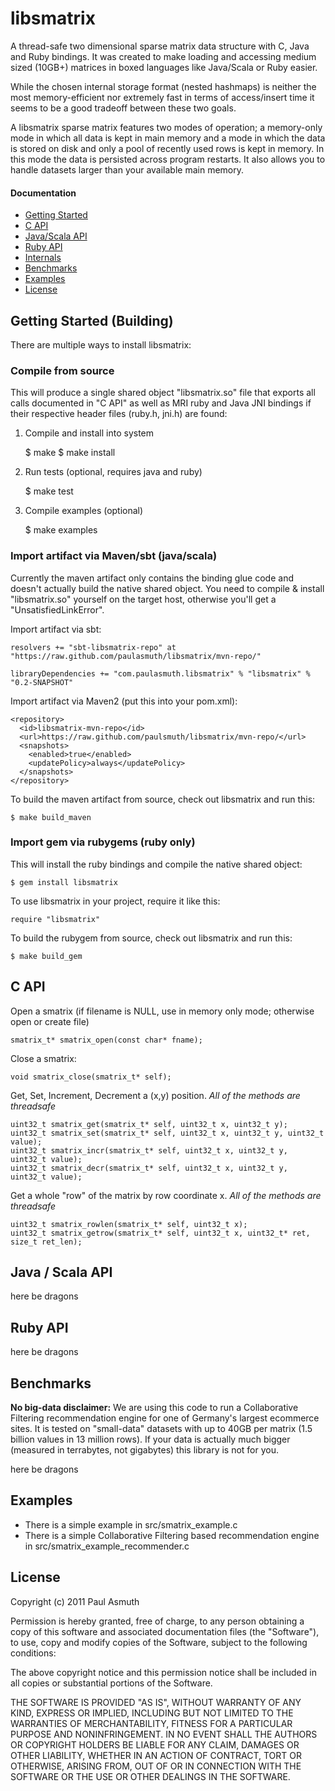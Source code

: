 libsmatrix
==========

A thread-safe two dimensional sparse matrix data structure with C, Java and Ruby bindings.
It was created to make loading and accessing medium sized (10GB+) matrices in boxed languages
like Java/Scala or Ruby easier.

While the chosen internal storage format (nested hashmaps) is neither the most memory-efficient
nor extremely fast in terms of access/insert time it seems to be a good tradeoff between these
two goals.

A libsmatrix sparse matrix features two modes of operation; a memory-only mode in which all data
is kept in main memory and a mode in which the data is stored on disk and only a pool of recently
used rows is kept in memory. In this mode the data is persisted across program restarts. It also
allows you to handle datasets larger than your available main memory.

#### Documentation

+ [Getting Started](#getting-started)
+ [C API](#c-api)
+ [Java/Scala API](#fnord)
+ [Ruby API](#ruby-api)
+ [Internals](#internals)
+ [Benchmarks](#benchmarks)
+ [Examples](#examples)
+ [License](#license)


Getting Started (Building)
--------------------------

There are multiple ways to install libsmatrix:

### Compile from source

This will produce a single shared object "libsmatrix.so" file that exports all calls documented
in "C API" as well as MRI ruby and Java JNI bindings if their respective header files (ruby.h,
jni.h) are found:

1) Compile and install into system

    $ make
    $ make install

2) Run tests (optional, requires java and ruby)

    $ make test

4) Compile examples (optional)

    $ make examples


### Import artifact via Maven/sbt (java/scala)

Currently the maven artifact only contains the binding glue code and doesn't actually build
the native shared object. You need to compile & install "libsmatrix.so" yourself on the target
host, otherwise you'll get a "UnsatisfiedLinkError".

Import artifact via sbt:

    resolvers += "sbt-libsmatrix-repo" at "https://raw.github.com/paulasmuth/libsmatrix/mvn-repo/"

    libraryDependencies += "com.paulasmuth.libsmatrix" % "libsmatrix" % "0.2-SNAPSHOT"

Import artifact via Maven2 (put this into your pom.xml):

    <repository>
      <id>libsmatrix-mvn-repo</id>
      <url>https://raw.github.com/paulsmuth/libsmatrix/mvn-repo/</url>
      <snapshots>
        <enabled>true</enabled>
        <updatePolicy>always</updatePolicy>
      </snapshots>
    </repository>

To build the maven artifact from source, check out libsmatrix and run this:

    $ make build_maven


### Import gem via rubygems (ruby only)

This will install the ruby bindings and compile the native shared object:

    $ gem install libsmatrix

To use libsmatrix in your project, require it like this:

    require "libsmatrix"

To build the rubygem from source, check out libsmatrix and run this:

    $ make build_gem


C API
-----

Open a smatrix (if filename is NULL, use in memory only mode; otherwise open or create file)

    smatrix_t* smatrix_open(const char* fname);

Close a smatrix:

    void smatrix_close(smatrix_t* self);

Get, Set, Increment, Decrement a (x,y) position. _All of the methods are threadsafe_

    uint32_t smatrix_get(smatrix_t* self, uint32_t x, uint32_t y);
    uint32_t smatrix_set(smatrix_t* self, uint32_t x, uint32_t y, uint32_t value);
    uint32_t smatrix_incr(smatrix_t* self, uint32_t x, uint32_t y, uint32_t value);
    uint32_t smatrix_decr(smatrix_t* self, uint32_t x, uint32_t y, uint32_t value);

Get a whole "row" of the matrix by row coordinate x. _All of the methods are threadsafe_

    uint32_t smatrix_rowlen(smatrix_t* self, uint32_t x);
    uint32_t smatrix_getrow(smatrix_t* self, uint32_t x, uint32_t* ret, size_t ret_len);


Java / Scala API
----------------

here be dragons


Ruby API
--------

here be dragons


Benchmarks
----------

**No big-data disclaimer:** We are using this code to run a Collaborative Filtering
recommendation engine for one of Germany's largest ecommerce sites. It is tested on "small-data"
datasets with up to 40GB per matrix (1.5 billion values in 13 million rows). If your data is
actually much bigger (measured in terrabytes, not gigabytes) this library is not for you.

here be dragons


Examples
-------

+ There is a simple example in src/smatrix_example.c
+ There is a simple Collaborative Filtering based recommendation engine in src/smatrix_example_recommender.c


License
-------

Copyright (c) 2011 Paul Asmuth

Permission is hereby granted, free of charge, to any person obtaining a copy of this software and associated documentation files (the "Software"), to use, copy and modify copies of the Software, subject to the following conditions:

The above copyright notice and this permission notice shall be included in all copies or substantial portions of the Software.

THE SOFTWARE IS PROVIDED "AS IS", WITHOUT WARRANTY OF ANY KIND, EXPRESS OR IMPLIED, INCLUDING BUT NOT LIMITED TO THE WARRANTIES OF MERCHANTABILITY, FITNESS FOR A PARTICULAR PURPOSE AND NONINFRINGEMENT. IN NO EVENT SHALL THE AUTHORS OR COPYRIGHT HOLDERS BE LIABLE FOR ANY CLAIM, DAMAGES OR OTHER LIABILITY, WHETHER IN AN ACTION OF CONTRACT, TORT OR OTHERWISE, ARISING FROM, OUT OF OR IN CONNECTION WITH THE SOFTWARE OR THE USE OR OTHER DEALINGS IN THE SOFTWARE.
